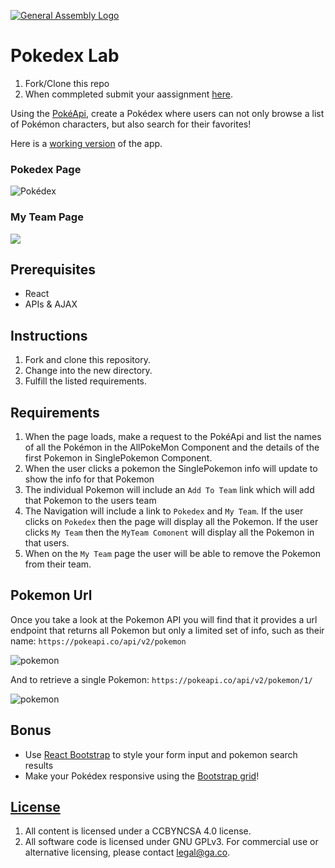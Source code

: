 [![General Assembly Logo](https://camo.githubusercontent.com/1a91b05b8f4d44b5bbfb83abac2b0996d8e26c92/687474703a2f2f692e696d6775722e636f6d2f6b6538555354712e706e67)](https://generalassemb.ly/education/web-development-immersive)

# Pokedex Lab

1. Fork/Clone this repo
2. When commpleted submit your aassignment [here](https://docs.google.com/forms/u/3/d/e/1FAIpQLSezWVG8OLr6ZxmRNOwZ6xsoYO5lu_7L1LTWA3X6iclG4iG_Hw/viewform?usp=send_form). 

Using the [PokéApi](https://pokeapi.co/), create a Pokédex where users can not
only browse a list of Pokémon characters, but also search for their favorites!

Here is a [working version](https://5ef36174bbe62a024793fe3e--wonderful-kalam-c942de.netlify.app/) of the app.


### Pokedex Page

![Pokédex](https://i.imgur.com/fbSDdrf.png)

### My Team Page

![](https://i.imgur.com/lZtCNzG.png)

## Prerequisites

- React
- APIs & AJAX

## Instructions

1. Fork and clone this repository.
2. Change into the new directory.
3. Fulfill the listed requirements.

## Requirements

1. When the page loads, make a request to the PokéApi and list the names of all the Pokémon in the AllPokeMon Component and the details of the first Pokemon in SinglePokemon Component. 
2. When the user clicks a pokemon the SinglePokemon info will update to show the info for that Pokemon
3. The individual Pokemon will include an `Add To Team` link which will add that Pokemon to the users team
4. The Navigation will include a link to `Pokedex` and `My Team`.  If the user clicks on `Pokedex` then the page will display all the Pokemon.  If the user clicks `My Team` then the `MyTeam Comonent` will display all the Pokemon in that users. 
5. When on the `My Team` page the user will be able to remove the Pokemon from their team. 

## Pokemon Url

Once you take a look at the Pokemon API you will find that it provides a url endpoint that returns all Pokemon but only a limited set of info, such as their name: `https://pokeapi.co/api/v2/pokemon`

![pokemon](https://i.imgur.com/gKDrV1d.png)

And to retrieve a single Pokemon: `https://pokeapi.co/api/v2/pokemon/1/`

![pokemon](https://i.imgur.com/CD8Ga2M.png)

## Bonus

- Use [React Bootstrap](https://react-bootstrap.github.io/getting-started/introduction) to style your form input and
  pokemon search results
- Make your Pokédex responsive using the
  [Bootstrap grid](https://react-bootstrap.netlify.com/layout/grid/#grid)!


## [License](LICENSE)

1.  All content is licensed under a CC­BY­NC­SA 4.0 license.
2.  All software code is licensed under GNU GPLv3. For commercial use or
    alternative licensing, please contact legal@ga.co.

